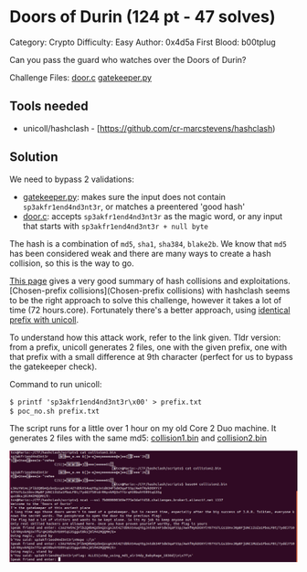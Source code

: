 # Doors of Durin (124 pt - 47 solves)

Category: Crypto
Difficulty: Easy
Author: 0x4d5a
First Blood: b00tplug

Can you pass the guard who watches over the Doors of Durin?

Challenge Files: [door.c](door.c) [gatekeeper.py](gatekeeper.py)

## Tools needed
- unicoll/hashclash - [https://github.com/cr-marcstevens/hashclash)

## Solution

We need to bypass 2 validations:
- [gatekeeper.py](gatekeeper.py): makes sure the input does not contain `sp3akfr1end4nd3nt3r`, or matches a preentered 'good hash'
- [door.c](door.c): accepts `sp3akfr1end4nd3nt3r` as the magic word, or any input that starts with `sp3akfr1end4nd3nt3r + null byte`

The hash is a combination of `md5`, `sha1`, `sha384`, `blake2b`. We know that `md5` has been considered weak and there are many ways to create a hash collision, so this is the way to go.

[This page](https://github.com/corkami/collisions) gives a very good summary of hash collisions and exploitations. [Chosen-prefix collisions](Chosen-prefix collisions) with hashclash seems to be the right approach to solve this challenge, however it takes a lot of time (72 hours.core). Fortunately there's a better approach, using [identical prefix with unicoll](https://github.com/corkami/collisions#unicoll-md5).

To understand how this attack work, refer to the link given. Tldr version: from a prefix, unicoll generates 2 files, one with the given prefix, one with that prefix with a small difference at 9th character (perfect for us to bypass the gatekeeper check).

Command to run unicoll:

```
$ printf 'sp3akfr1end4nd3nt3r\x00' > prefix.txt
$ poc_no.sh prefix.txt
```

The script runs for a little over 1 hour on my old Core 2 Duo machine. It generates 2 files with the same md5: [collision1.bin](collision1.bin) and [collision2.bin](collision2.bin)

![Screenshot](screenshot.png)

